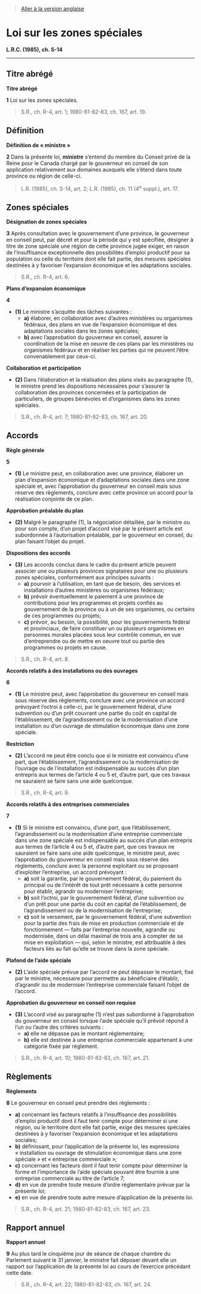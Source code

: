 > [Aller à la version anglaise](/en/Acts/Revised%20Statutes%20of%20Canada/S/S-14.md)

# Loi sur les zones spéciales

**L.R.C. (1985), ch. S-14**


----------



## Titre abrégé



**Titre abrégé**

**1**  Loi sur les zones spéciales.
> S.R., ch. R-4, art. 1; 1980-81-82-83, ch. 167, art. 19.





## Définition



**Définition de « ministre »**

**2** Dans la présente loi, ***ministre*** s’entend du membre du Conseil privé de la Reine pour le Canada chargé par le gouverneur en conseil de son application relativement aux domaines auxquels elle s’étend dans toute province ou région de celle-ci.
> L.R. (1985), ch. S-14, art. 2; L.R. (1985), ch. 11 (4<sup>e</sup> suppl.), art. 17.





## Zones spéciales



**Désignation de zones spéciales**

**3** Après consultation avec le gouvernement d’une province, le gouverneur en conseil peut, par décret et pour la période qui y est spécifiée, désigner à titre de zone spéciale une région de cette province jugée exiger, en raison de l’insuffisance exceptionnelle des possibilités d’emploi productif pour sa population ou celle du territoire dont elle fait partie, des mesures spéciales destinées à y favoriser l’expansion économique et les adaptations sociales.
> S.R., ch. R-4, art. 6.





**Plans d’expansion économique**

**4** 

- **(1)** Le ministre s’acquitte des tâches suivantes :
	- **a)** élaborer, en collaboration avec d’autres ministères ou organismes fédéraux, des plans en vue de l’expansion économique et des adaptations sociales dans les zones spéciales;
	- **b)** avec l’approbation du gouverneur en conseil, assurer la coordination de la mise en oeuvre de ces plans par les ministères ou organismes fédéraux et en réaliser les parties qui ne peuvent l’être convenablement par ceux-ci.

**Collaboration et participation**

- **(2)** Dans l’élaboration et la réalisation des plans visés au paragraphe (1), le ministre prend les dispositions nécessaires pour s’assurer la collaboration des provinces concernées et la participation de particuliers, de groupes bénévoles et d’organismes dans les zones spéciales.
> S.R., ch. R-4, art. 7; 1980-81-82-83, ch. 167, art. 20.





## Accords



**Règle générale**

**5** 

- **(1)** Le ministre peut, en collaboration avec une province, élaborer un plan d’expansion économique et d’adaptations sociales dans une zone spéciale et, avec l’approbation du gouverneur en conseil mais sous réserve des règlements, conclure avec cette province un accord pour la réalisation conjointe de ce plan.

**Approbation préalable du plan**

- **(2)** Malgré le paragraphe (1), la négociation détaillée, par le ministre ou pour son compte, d’un projet d’accord visé par le présent article est subordonnée à l’autorisation préalable, par le gouverneur en conseil, du plan faisant l’objet du projet.

**Dispositions des accords**

- **(3)** Les accords conclus dans le cadre du présent article peuvent associer une ou plusieurs provinces signataires pour une ou plusieurs zones spéciales, conformément aux principes suivants :
	- **a)** pourvoir à l’utilisation, en tant que de besoin, des services et installations d’autres ministères ou organismes fédéraux;
	- **b)** prévoir éventuellement le paiement à une province de contributions pour les programmes et projets confiés au gouvernement de la province ou à un de ses organismes, ou certains de ces programmes ou projets;
	- **c)** prévoir, au besoin, la possibilité, pour les gouvernements fédéral et provinciaux, de faire constituer un ou plusieurs organismes en personnes morales placées sous leur contrôle commun, en vue d’entreprendre ou de mettre en oeuvre tout ou partie des programmes ou projets en cause.
> S.R., ch. R-4, art. 8.





**Accords relatifs à des installations ou des ouvrages**

**6** 

- **(1)** Le ministre peut, avec l’approbation du gouverneur en conseil mais sous réserve des règlements, conclure avec une province un accord prévoyant l’octroi à celle-ci, par le gouvernement fédéral, d’une subvention ou d’un prêt couvrant une partie du coût en capital de l’établissement, de l’agrandissement ou de la modernisation d’une installation ou d’un ouvrage de stimulation économique dans une zone spéciale.

**Restriction**

- **(2)** L’accord ne peut être conclu que si le ministre est convaincu d’une part, que l’établissement, l’agrandissement ou la modernisation de l’ouvrage ou de l’installation est indispensable au succès d’un plan entrepris aux termes de l’article 4 ou 5 et, d’autre part, que ces travaux ne sauraient se faire sans une aide quelconque.
> S.R., ch. R-4, art. 9.





**Accords relatifs à des entreprises commerciales**

**7** 

- **(1)** Si le ministre est convaincu, d’une part, que l’établissement, l’agrandissement ou la modernisation d’une entreprise commerciale dans une zone spéciale est indispensable au succès d’un plan entrepris aux termes de l’article 4 ou 5 et, d’autre part, que ces travaux ne sauraient se faire sans une aide quelconque, le ministre peut, avec l’approbation du gouverneur en conseil mais sous réserve des règlements, conclure avec la personne exploitant ou se proposant d’exploiter l’entreprise, un accord prévoyant :
	- **a)** soit la garantie, par le gouvernement fédéral, du paiement du principal ou de l’intérêt de tout prêt nécessaire à cette personne pour établir, agrandir ou moderniser l’entreprise;
	- **b)** soit l’octroi, par le gouvernement fédéral, d’une subvention ou d’un prêt pour une partie du coût en capital de l’établissement, de l’agrandissement ou de la modernisation de l’entreprise;
	- **c)** soit le versement, par le gouvernement fédéral, d’une subvention pour la partie des frais de mise en production commerciale et de fonctionnement — faits par l’entreprise nouvelle, agrandie ou modernisée, dans un délai maximal de trois ans à compter de sa mise en exploitation — qui, selon le ministre, est attribuable à des facteurs liés au fait qu’elle se trouve dans la zone spéciale.

**Plafond de l’aide spéciale**

- **(2)** L’aide spéciale prévue par l’accord ne peut dépasser le montant, fixé par le ministre, nécessaire pour permettre au bénéficiaire d’établir, d’agrandir ou de moderniser l’entreprise commerciale faisant l’objet de l’accord.

**Approbation du gouverneur en conseil non requise**

- **(3)** L’accord visé au paragraphe (1) n’est pas subordonné à l’approbation du gouverneur en conseil lorsque l’aide spéciale qu’il prévoit répond à l’un ou l’autre des critères suivants :
	- **a)** elle ne dépasse pas le montant réglementaire;
	- **b)** elle est destinée à une entreprise commerciale appartenant à une catégorie fixée par règlement.
> S.R., ch. R-4, art. 10; 1980-81-82-83, ch. 167, art. 21.





## Règlements



**Règlements**

**8** Le gouverneur en conseil peut prendre des règlements :
- **a)** concernant les facteurs relatifs à l’insuffisance des possibilités d’emploi productif dont il faut tenir compte pour déterminer si une région, ou le territoire dont elle fait partie, exige des mesures spéciales destinées à y favoriser l’expansion économique et les adaptations sociales;
- **b)** définissant, pour l’application de la présente loi, les expressions « installation ou ouvrage de stimulation économique dans une zone spéciale » et « entreprise commerciale »;
- **c)** concernant les facteurs dont il faut tenir compte pour déterminer la forme et l’importance de l’aide spéciale pouvant être fournie à une entreprise commerciale au titre de l’article 7;
- **d)** en vue de prendre toute mesure d’ordre réglementaire prévue par la présente loi;
- **e)** en vue de prendre toute autre mesure d’application de la présente loi.
> S.R., ch. R-4, art. 21; 1980-81-82-83, ch. 167, art. 23.





## Rapport annuel



**Rapport annuel**

**9** Au plus tard le cinquième jour de séance de chaque chambre du Parlement suivant le 31 janvier, le ministre fait déposer devant elle un rapport sur l’application de la présente loi au cours de l’exercice précédant cette date.
> S.R., ch. R-4, art. 22; 1980-81-82-83, ch. 167, art. 24.



